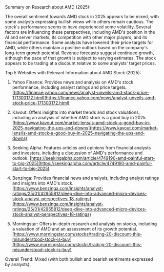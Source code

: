Summary on Research about AMD (2025):

The overall sentiment towards AMD stock in 2025 appears to be mixed, with some analysts expressing bullish views while others remain cautious.  The stock's performance seems to have experienced some volatility.  Several factors are influencing these perspectives, including AMD's position in the AI and server markets, its competition with other major players, and its financial performance. Some analysts have lowered their price targets for AMD, while others maintain a positive outlook based on the company's long-term growth potential.  Revenue forecasts suggest continued growth, although the pace of that growth is subject to varying estimates. The stock appears to be trading at a discount relative to some analysts' target prices.


Top 5 Websites with Relevant Information about AMD Stock (2025):

1. Yahoo Finance:  Provides news and analysis on AMD's stock performance, including analyst ratings and price targets. [https://finance.yahoo.com/news/analyst-unveils-amd-stock-price-171300172.html](https://finance.yahoo.com/news/analyst-unveils-amd-stock-price-171300172.html)

2. Kavout: Offers insights into market trends and stock valuations, including an analysis of whether AMD stock is a good buy in 2025. [https://www.kavout.com/market-lens/is-amd-stock-a-good-buy-in-2025-navigating-the-ups-and-downs](https://www.kavout.com/market-lens/is-amd-stock-a-good-buy-in-2025-navigating-the-ups-and-downs)

3. Seeking Alpha: Features articles and opinions from financial analysts and investors, including a discussion of AMD's performance and outlook. [https://seekingalpha.com/article/4749190-amd-painful-start-to-big-2025](https://seekingalpha.com/article/4749190-amd-painful-start-to-big-2025)

4. Benzinga: Provides financial news and analysis, including analyst ratings and insights into AMD's stock. [https://www.benzinga.com/insights/analyst-ratings/25/01/42955812/deep-dive-into-advanced-micro-devices-stock-analyst-perspectives-18-ratings](https://www.benzinga.com/insights/analyst-ratings/25/01/42955812/deep-dive-into-advanced-micro-devices-stock-analyst-perspectives-18-ratings)

5. Morningstar: Offers in-depth research and analysis on stocks, including a valuation of AMD and an assessment of its growth potential. [https://www.morningstar.com/stocks/trading-20-discount-this-misunderstood-stock-is-buy](https://www.morningstar.com/stocks/trading-20-discount-this-misunderstood-stock-is-buy)


Overall Trend: Mixed (with both bullish and bearish sentiments expressed by analysts).